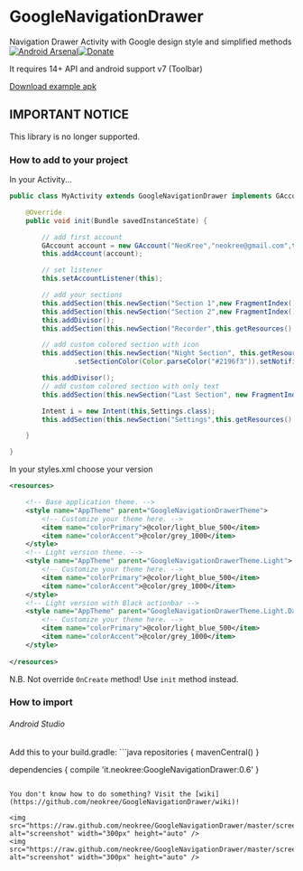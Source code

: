 GoogleNavigationDrawer
======================

Navigation Drawer Activity with Google design style and simplified methods<br />
[![Android Arsenal](https://img.shields.io/badge/Android%20Arsenal-GoogleNavigationDrawer-brightgreen.svg?style=flat)](https://android-arsenal.com/details/1/1290)[![Donate](https://www.paypalobjects.com/en_GB/i/btn/btn_donate_LG.gif)](https://www.paypal.com/cgi-bin/webscr?cmd=_s-xclick&hosted_button_id=ZP25MK8XYDM62)

It requires 14+ API and android support v7 (Toolbar)<br>

[Download example apk](https://raw.github.com/neokree/GoogleNavigationDrawer/master/example.apk)<br>

## IMPORTANT NOTICE
This library is no longer supported.

### How to add to your project  
In your Activity...
```java
public class MyActivity extends GoogleNavigationDrawer implements GAccountListener {

    @Override
    public void init(Bundle savedInstanceState) {

        // add first account
        GAccount account = new GAccount("NeoKree","neokree@gmail.com",this.getResources().getDrawable(R.drawable.photo),this.getResources().getDrawable(R.drawable.bamboo));
        this.addAccount(account);

        // set listener
        this.setAccountListener(this);

        // add your sections
        this.addSection(this.newSection("Section 1",new FragmentIndex()));
        this.addSection(this.newSection("Section 2",new FragmentIndex()));
        this.addDivisor();
        this.addSection(this.newSection("Recorder",this.getResources().getDrawable(R.drawable.ic_mic_white_24dp),new FragmentIndex()).setNotifications(10));

        // add custom colored section with icon
        this.addSection(this.newSection("Night Section", this.getResources().getDrawable(R.drawable.ic_hotel_grey600_24dp), new FragmentIndex())
                .setSectionColor(Color.parseColor("#2196f3")).setNotifications(150)); // material blue 500

        this.addDivisor();
        // add custom colored section with only text
        this.addSection(this.newSection("Last Section", new FragmentIndex()).setSectionColor((Color.parseColor("#ff9800")))); // material orange 500

        Intent i = new Intent(this,Settings.class);
        this.addSection(this.newSection("Settings",this.getResources().getDrawable(R.drawable.ic_settings_black_24dp),i));

    }

}
```
In your styles.xml choose your version
```xml
<resources>

    <!-- Base application theme. -->
    <style name="AppTheme" parent="GoogleNavigationDrawerTheme">
        <!-- Customize your theme here. -->
        <item name="colorPrimary">@color/light_blue_500</item>
        <item name="colorAccent">@color/grey_1000</item>
    </style>
    <!-- Light version theme. -->
    <style name="AppTheme" parent="GoogleNavigationDrawerTheme.Light">
        <!-- Customize your theme here. -->
        <item name="colorPrimary">@color/light_blue_500</item>
        <item name="colorAccent">@color/grey_1000</item>
    </style>
    <!-- Light version with Black actionbar -->
    <style name="AppTheme" parent="GoogleNavigationDrawerTheme.Light.DarkActionBar">
        <!-- Customize your theme here. -->
        <item name="colorPrimary">@color/light_blue_500</item>
        <item name="colorAccent">@color/grey_1000</item>
    </style>
    
</resources>
```
N.B. Not override <code>OnCreate</code> method! Use <code>init</code> method instead.<br>

<h3>How to import </h3>
<h6>Android Studio</h6>
Add this to your build.gradle:
```java 
repositories {
    mavenCentral()
}

dependencies {
    compile 'it.neokree:GoogleNavigationDrawer:0.6'
}
```

You don't know how to do something? Visit the [wiki](https://github.com/neokree/GoogleNavigationDrawer/wiki)!

<img src="https://raw.github.com/neokree/GoogleNavigationDrawer/master/screen1.png" alt="screenshot" width="300px" height="auto" />
<img src="https://raw.github.com/neokree/GoogleNavigationDrawer/master/screen2.png" alt="screenshot" width="300px" height="auto" />
 
